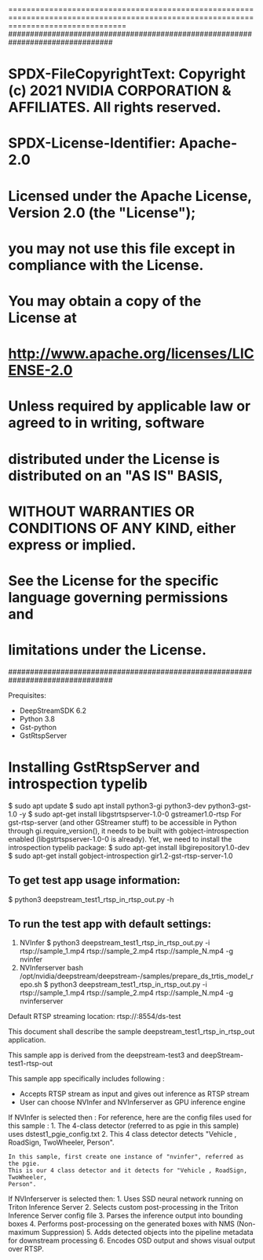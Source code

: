 
======================================================================================================================================
################################################################################
# SPDX-FileCopyrightText: Copyright (c) 2021 NVIDIA CORPORATION & AFFILIATES. All rights reserved.
# SPDX-License-Identifier: Apache-2.0
#
# Licensed under the Apache License, Version 2.0 (the "License");
# you may not use this file except in compliance with the License.
# You may obtain a copy of the License at
#
# http://www.apache.org/licenses/LICENSE-2.0
#
# Unless required by applicable law or agreed to in writing, software
# distributed under the License is distributed on an "AS IS" BASIS,
# WITHOUT WARRANTIES OR CONDITIONS OF ANY KIND, either express or implied.
# See the License for the specific language governing permissions and
# limitations under the License.
################################################################################

Prequisites:
- DeepStreamSDK 6.2
- Python 3.8
- Gst-python
- GstRtspServer



Installing GstRtspServer and introspection typelib
===================================================
$ sudo apt update
$ sudo apt install python3-gi python3-dev python3-gst-1.0 -y
$ sudo apt-get install libgstrtspserver-1.0-0 gstreamer1.0-rtsp
For gst-rtsp-server (and other GStreamer stuff) to be accessible in
Python through gi.require_version(), it needs to be built with
gobject-introspection enabled (libgstrtspserver-1.0-0 is already).
Yet, we need to install the introspection typelib package:
$ sudo apt-get install libgirepository1.0-dev
$ sudo apt-get install gobject-introspection gir1.2-gst-rtsp-server-1.0

To get test app usage information:
-----------------------------------
  $ python3 deepstream_test1_rtsp_in_rtsp_out.py -h
  
To run the test app with default settings:
------------------------------------------
  1) NVInfer
      $ python3 deepstream_test1_rtsp_in_rtsp_out.py -i rtsp://sample_1.mp4 rtsp://sample_2.mp4 rtsp://sample_N.mp4  -g nvinfer
  2) NVInferserver
      bash /opt/nvidia/deepstream/deepstream-<Version>/samples/prepare_ds_trtis_model_repo.sh
      $ python3 deepstream_test1_rtsp_in_rtsp_out.py -i rtsp://sample_1.mp4 rtsp://sample_2.mp4 rtsp://sample_N.mp4  -g nvinferserver
  
Default RTSP streaming location:
  rtsp://<server IP>:8554/ds-test

This document shall describe the sample deepstream_test1_rtsp_in_rtsp_out application.

This sample app is derived from the deepstream-test3 and deepStream-test1-rtsp-out

This sample app specifically includes following : 
  - Accepts RTSP stream as input and gives out inference as RTSP stream
  - User can choose NVInfer and NVInferserver as GPU inference engine

  If NVInfer is selected then : 
    For reference, here are the config files used for this sample :
    1. The 4-class detector (referred to as pgie in this sample) uses
        dstest1_pgie_config.txt
    2. This 4 class detector detects "Vehicle , RoadSign, TwoWheeler, Person".


    In this sample, first create one instance of "nvinfer", referred as the pgie.
    This is our 4 class detector and it detects for "Vehicle , RoadSign, TwoWheeler,
    Person".

  If NVInferserver is selected then:
    1. Uses SSD neural network running on Triton Inference Server
    2. Selects custom post-processing in the Triton Inference Server config file
    3. Parses the inference output into bounding boxes
    4. Performs post-processing on the generated boxes with NMS (Non-maximum Suppression)
    5. Adds detected objects into the pipeline metadata for downstream processing
    6. Encodes OSD output and shows visual output over RTSP.

